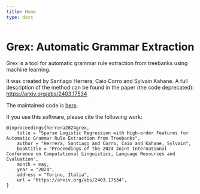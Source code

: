 ```yaml
---
title: Home
type: docs
---
```


# Grex: Automatic Grammar Extraction

Grex is a tool for automatic grammar rule extraction from treebanks using machine learning.

It was created by Santiago Herrera, Caio Corro and Sylvain Kahane. A full description of the method can be found in the paper (the code deprecated): https://arxiv.org/abs/2403.17534

The maintained code is [here](https://github.com/FilippoC/grex2).

If you use this software, please cite the following work:

```
@inproceedings{herrera2024grex,
    title = "Sparse Logistic Regression with High-order Features for Automatic Grammar Rule Extraction from Treebanks",
    author = "Herrera, Santiago and Corro, Caio and Kahane, Sylvain",
    booktitle = "Proceedings of the 2024 Joint International Conference on Computational Linguistics, Language Resources and Evaluation",
    month = may,
    year = "2024",
    address = "Torino, Italia",
    url = "https://arxiv.org/abs/2403.17534",
}
```